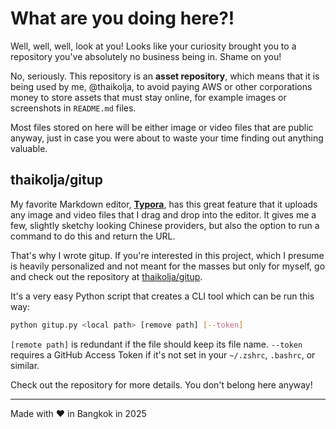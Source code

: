 # What are you doing here?!

Well, well, well, look at you! Looks like your curiosity brought you to a repository you've absolutely no business being in. Shame on you!

No, seriously. This repository is an **asset repository**, which means that it is being used by me, @thaikolja, to avoid paying AWS or other corporations money to store assets that must stay online, for example images or screenshots in `README.md` files.

Most files stored on here will be either image or video files that are public anyway, just in case you were about to waste your time finding out anything valuable.

## thaikolja/gitup

My favorite Markdown editor, **[Typora](https://typora.io/)**, has this great feature that it uploads any image and video files that I drag and drop into the editor. It gives me a few, slightly sketchy looking Chinese providers, but also the option to run a command to do this and return the URL.

That's why I wrote gitup. If you're interested in this project, which I presume is heavily personalized and not meant for the masses but only for myself, go and check out the repository at [thaikolja/gitup](https://github.com/thaikolja/gitup).

It's a very easy Python script that creates a CLI tool which can be run this way:

```bash
python gitup.py <local path> [remove path] [--token]
```

`[remote path]` is redundant if the file should keep its file name. `--token` requires a GitHub Access Token if it's not set in your `~/.zshrc`, `.bashrc`, or similar.

Check out the repository for more details. You don't belong here anyway!

---

Made with ❤️ in Bangkok in 2025